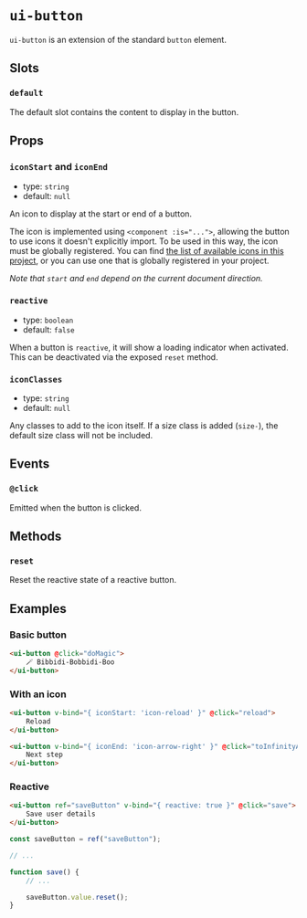 # `ui-button`

`ui-button` is an extension of the standard `button` element.

## Slots

### `default`

The default slot contains the content to display in the button.

## Props

### `iconStart` and `iconEnd`

- type: `string`
- default: `null`

An icon to display at the start or end of a button.

The icon is implemented using `<component :is="...">`, allowing the button to use icons it doesn't explicitly import. To be used in this way, the icon must be globally registered. You can find [the list of available icons in this project](/src/components/icon/icon.md), or you can use one that is globally registered in your project.

_Note that `start` and `end` depend on the current document direction._

### `reactive`

- type: `boolean`
- default: `false`

When a button is `reactive`, it will show a loading indicator when activated. This can be deactivated via the exposed `reset` method.

### `iconClasses`

- type: `string`
- default: `null`

Any classes to add to the icon itself. If a size class is added (`size-`), the default size class will not be included.

## Events

### `@click`

Emitted when the button is clicked.

## Methods

### `reset`

Reset the reactive state of a reactive button.

## Examples

### Basic button

```html
<ui-button @click="doMagic">
	🪄 Bibbidi-Bobbidi-Boo
</ui-button>
```

### With an icon

```html
<ui-button v-bind="{ iconStart: 'icon-reload' }" @click="reload">
	Reload
</ui-button>

<ui-button v-bind="{ iconEnd: 'icon-arrow-right' }" @click="toInfinityAndBeyond">
	Next step
</ui-button>
```

### Reactive

```html
<ui-button ref="saveButton" v-bind="{ reactive: true }" @click="save">
	Save user details
</ui-button>
```

```javascript
const saveButton = ref("saveButton");

// ...

function save() {
	// ...

	saveButton.value.reset();
}
```

